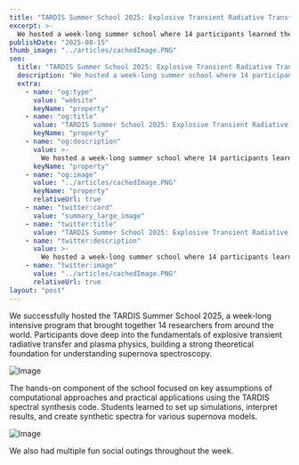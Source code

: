 ```yaml
---
title: "TARDIS Summer School 2025: Explosive Transient Radiative Transfer"
excerpt: >-
  We hosted a week-long summer school where 14 participants learned the fundamentals of explosive transient radiative transfer and plasma physics, and gained fundamental knowledge about radiative transfer and hands-on experience using TARDIS to create spectra of sample supernovae.
publishDate: "2025-08-15"
thumb_image: "../articles/cachedImage.PNG"
seo:
  title: "TARDIS Summer School 2025: Explosive Transient Radiative Transfer"
  description: "We hosted a week-long summer school where 14 participants learned the fundamentals of explosive transient radiative transfer and plasma physics, and gained fundamental knowledge about radiative transfer and hands-on experience using TARDIS to create spectra of sample supernovae."
  extra:
    - name: "og:type"
      value: "website"
      keyName: "property"
    - name: "og:title"
      value: "TARDIS Summer School 2025: Explosive Transient Radiative Transfer"
      keyName: "property"
    - name: "og:description"
      value: >-
        We hosted a week-long summer school where 14 participants learned the fundamentals of explosive transient radiative transfer and plasma physics, and gained fundamental knowledge about radiative transfer and hands-on experience using TARDIS to create spectra of sample supernovae.
      keyName: "property"
    - name: "og:image"
      value: "../articles/cachedImage.PNG"
      keyName: "property"
      relativeUrl: true
    - name: "twitter:card"
      value: "summary_large_image"
    - name: "twitter:title"
      value: "TARDIS Summer School 2025: Explosive Transient Radiative Transfer"
    - name: "twitter:description"
      value: >-
        We hosted a week-long summer school where 14 participants learned the fundamentals of explosive transient radiative transfer and plasma physics, and gained fundamental knowledge about radiative transfer and hands-on experience using TARDIS to create spectra of sample supernovae.
    - name: "twitter:image"
      value: "../articles/cachedImage.PNG"
      relativeUrl: true
layout: "post"
---
```


We successfully hosted the TARDIS Summer School 2025, a week-long intensive program that brought together 14 researchers from around the world. Participants dove deep into the fundamentals of explosive transient radiative transfer and plasma physics, building a strong theoretical foundation for understanding supernova spectroscopy.

<img src='../articles/DJI_0742.jpg' alt='Image'>

The hands-on component of the school focused on key assumptions of computational approaches and practical applications using the TARDIS spectral synthesis code. Students learned to set up simulations, interpret results, and create synthetic spectra for various supernova models.

<img src='../articles/IMG_1574.jpg' alt='Image'>

We also had multiple fun social outings throughout the week.

